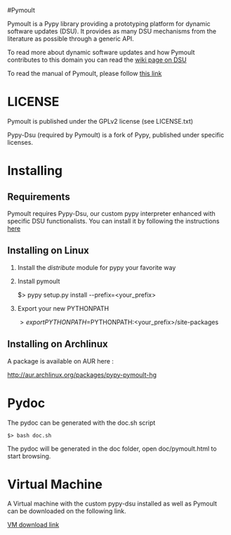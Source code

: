 #Pymoult

Pymoult is a Pypy library providing a prototyping platform for dynamic
software updates (DSU). It provides as many DSU mechanisms from the
literature as possible through a generic API.

To read more about dynamic software updates and how Pymoult
contributes to this domain you can read the [wiki page on DSU](http://bitbucket.org/smartinezgd/pymoult/wiki/Dynamic%20Software%20Updates)

To read the manual of Pymoult, please follow [this link](http://bitbucket.org/smartinezgd/pymoult/wiki/Pymoult%20manual)


LICENSE
=======

Pymoult is published under the GPLv2 license (see LICENSE.txt)

Pypy-Dsu (required by Pymoult) is a fork of Pypy, published under specific licenses.

Installing
==========


Requirements
------------

Pymoult requires Pypy-Dsu, our custom pypy interpreter enhanced with specific DSU functionalists. You can install it by following the instructions [here](http://bitbucket.org/smartinezgd/pymoult/wiki/pypy-dsu)

Installing on Linux
-------------------

1. Install the _distribute_ module for pypy your favorite way

2. Install pymoult

	$> pypy setup.py install --prefix=<your_prefix>

3. Export your new PYTHONPATH
	
	$> export PYTHONPATH=$PYTHONPATH:<your_prefix>/site-packages	 


Installing on Archlinux
-----------------------

A package is available on AUR here :

http://aur.archlinux.org/packages/pypy-pymoult-hg


Pydoc
=====

The pydoc can be generated with the doc.sh script

	$> bash doc.sh

The pydoc will be generated in the doc folder, open doc/pymoult.html to start
browsing.

Virtual Machine
===============

A Virtual machine with the custom pypy-dsu installed as well as Pymoult can be downloaded on the following link.


[VM download link](https://partage.mines-telecom.fr/public.php?service=files&t=b9ae9bdffe6f9d1c6be2b8e100543ff5&download)
